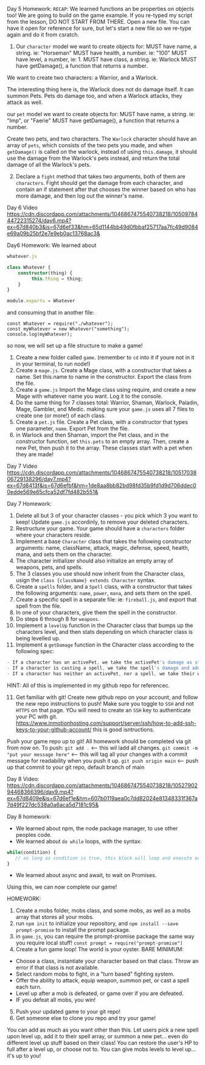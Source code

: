 Day 5 Homework:
`RECAP`: We learned functions an be properties on objects too! We are going to build on the game example. If you re-typed my script from the lesson, DO NOT START FROM THERE. Open a new file. You can have it open for reference for sure, but let's start a new file so we re-type again and do it from csratch.

1) Our `character` model we want to create objects for:
MUST have name, a string. ie: "Horseman"
MUST have health, a number. ie: "100"
MUST have level, a number, ie: 1.
MUST have class, a string. ie: Warlock
MUST have getDamage(), a function that returns a number.

We want to create two characters: a Warrior, and a Warlock.

The interesting thing here is, the Warlock does not do damage itself. It can summon Pets. Pets do damage too, and when a Warlock attacks, they attack as well.

our `pet` model we want to create objects for:
MUST have name, a string. ie: "Imp", or "Faerie"
MUST have getDamage(), a function that returns a number.

Create two pets, and two characters. The `Warlock` character should have an array of `pets`, which consists of the two pets you made, and when `getDamage()` is called on the warlock, instead of using `this.damage`, it should use the damage from the Warlock's pets instead, and return the total damage of all the Warlock's pets.

2) Declare a `fight` method that takes two arguments, both of them are `characters`.
Fight should get the damage from each character, and contain an if statement after that chooses the winner based on who has more damage, and then log out the winner's name.

Day 6 
Video
https://cdn.discordapp.com/attachments/1046867475540738218/1050978444722315274/day6.mp4?ex=67d840b3&is=67d6ef33&hm=65d1144bb49d0fbbaf25717aa7fc49d9084e69a09b25bf2e7e9eb0ac13768ac3&

Day6 Homework:
We learned about
```ts
whatever.js

class Whatever {
    constructor(thing) {
         this.thing = thing;
    }
}

module.exports = Whatever
```
and consuming that in another file:
```
const Whatever = require("./whatever");
const myWhatever = new Whatever("something");
console.log(myWhatever);
```

so now, we will set up a file structure to make a game!

1) Create a new folder called `game`. (remember to `cd` into it if youre not in it in your terminal, to run node!)
2) Create a `mage.js`. Create a Mage class, with a constructor that takes a name. Set this.name to name in the constructor. Export the class from the file.
3) Create a `game.js` Import the Mage class using require, and create a new Mage with whatever name you want. Log it to the console.
4) Do the same thing for 7 classes total: Warrior, Shaman, Warlock, Paladin, Mage, Gambler, and Medic. making sure your `game.js` uses all 7 files to create one (or more!) of each class.
5) Create a `pet.js` file. Create a Pet class, with a constructor that types one parameter, `name`. Export Pet from the file.
6) in Warlock and then Shaman, import the Pet class, and in the constructor function, set `this.pets` to an empty array. Then, create a new Pet, then push it to the array. These classes start with a pet when they are made!



Day 7 Video
https://cdn.discordapp.com/attachments/1046867475540738218/1051703806729138296/day7.mp4?ex=67d8413f&is=67d6efbf&hm=1de8aa8bb82bd98fd35b9fd1d9d706ddec00edde569e65cfca52df7fd482b551&

Day 7 Homework:
1) Delete all but 3 of your character classes - you pick which 3 you want to keep! Update `game.js` accordinly, to remove your deleted characters.
2) Restructure your game. Your game should have a `characters` folder where your characters reside. 
3) Implement a base `Character` class that takes the following constructor arguments: name, className, attack, magic, defense, speed, health, mana, and sets them on the character.
4) The character initializer should also initialize an empty array of weapons, pets, and spells.
5) The 3 classes you use should now inherit from the Character class, usign the `class {className} extends Character` syntax.
6) Create a `spells` folder, and a `Spell` class, with a constructor that takes the following arguments: `name`, `power`, `mana`, and sets them on the spell.
7) Create a specific spell in a separate file: ie: `fireball.js`, and export that spell from the file.
8) In one of your characters, give them the spell in the constructor.
9) Do steps 6 through 8 for `weapons`.
10) Implement a `levelUp` function in the Character class that bumps up the characters level, and then stats depending on which character class is being levelled up.
11) Implement a `getDamage` function in the Character class according to the following spec:
```ts
- If a character has an activePet, we take the activePet's damage as starting value, and add it to the character's magic damage.
- If a character is casting a spell, we take the spell's damage and add it to the character's magic damage.
- If a character has neither an activePet, nor a spell, we take their weapon's damage (if they have an equipped one, if not, use 0), and add it to the character's attack damage.
```

HINT: All of this is implemented in my github repo for referencec.

11) Get familiar with git! Create new github repo on your account, and follow the new repo instructions to push! Make sure you toggle to `SSH` and not `HTTPS` on that page.
YOu will need to create an `SSH` key to authenticate your PC with git. https://www.inmotionhosting.com/support/server/ssh/how-to-add-ssh-keys-to-your-github-account/ this is good isntructions.

Push your game repo up to git! All homework should be completed via git from now on.
To push:
`git add .` <-- this wil ladd all changes.
`git commit -m "put your message here"` <-- this will tag all your changes with a commit message for readability when you push it up.
`git push origin main` <-- push up that commit to your git repo, default branch of main

Day 8 Video:
https://cdn.discordapp.com/attachments/1046867475540738218/1052790294468366396/day9.mp4?ex=67d8409e&is=67d6ef1e&hm=607b0119aea0c7dd82024e81348331f367a7d49f227dc538a0a6aca5d7181c95&

Day 8 homework:
- We learned about npm, the node package manager, to use other peoples code.
- We learned about `do while` loops, with the syntax:
```ts
while(condition) {
   // as long as condition is true, this block will loop and execute over and over
}
```
- We learned about async and await, to wait on Promises.

Using this, we can now complete our game!

HOMEWORK:
1) Create a mobs folder, mobs class, and some mobs, as well as a mobs array that stores all your mobs.
2) run `npm init` to initialize your repository, and `npm install --save prompt-promise` to install the prompt package.
3) in `game.js`, you can require the prompt-promise package the same way you require local stuff! `const prompt = require("prompt-promise")`
4) Create a fun game loop! The world is your oyster.
BARE MINIMUM:
- Choose a class, instantiate your character based on that class. Throw an error if that class is not available.
- Select random mobs to fight, in a "turn based" fighting system.
- Offer the ability to attack, equip weapon, summon pet, or cast a spell each turn.
- Level up after a mob is defeated, or game over if you are defeated.
- IF you defeat all mobs, you win!
5) Push your updated game to your git repo!
6) Get someone else to clone you repo and try your game!

You can add as much as you want other than this. Let users pick a new spell upon level up, add it to their spell array, or summon a new pet... even do different level up stuff based on their class! You can restore the user's HP to full after a level up, or choose not to.
You can give mobs levels to level up... it's up to you!



